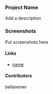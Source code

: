 ### Project Name

Add a description

### Screenshots

Put screenshots here

#### Links

- [name](http://url)

#### Contributors

bellaremer